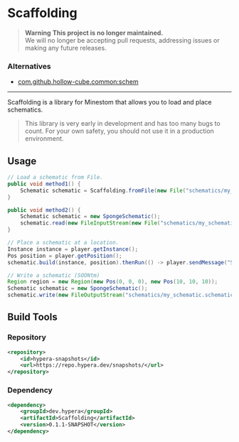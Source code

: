 # Scaffolding

> **Warning** **This project is no longer maintained.**  
> We will no longer be accepting pull requests, addressing issues or making any future releases.

### Alternatives
 - [com.github.hollow-cube.common:schem](https://github.com/hollow-cube/common/tree/main/modules/schem)
---

Scaffolding is a library for Minestom that allows you to load and place schematics.
> This library is very early in development and has too many bugs to count. For your own safety, you should not use it in a production environment.

## Usage
```java
// Load a schematic from File.
public void method1() {
    Schematic schematic = Scaffolding.fromFile(new File("schematics/my_schematic.schematic"));
}

public void method2() {
    Schematic schematic = new SpongeSchematic();
    schematic.read(new FileInputStream(new File("schematics/my_schematic.schematic")));
}
```
```java
// Place a schematic at a location.
Instance instance = player.getInstance();
Pos position = player.getPosition();
schematic.build(instance, position).thenRun(() -> player.sendMessage("Schematic placed!"));
```
```java
// Write a schematic (SOONtm)
Region region = new Region(new Pos(0, 0, 0), new Pos(10, 10, 10));
Schematic schematic = new SpongeSchematic();
schematic.write(new FileOutputStream("schematics/my_schematic.schematic"), region);
```

## Build Tools

### Repository
```xml
<repository>
    <id>hypera-snapshots</id>
    <url>https://repo.hypera.dev/snapshots/</url>
</repository>
```
### Dependency
```xml
<dependency>
    <groupId>dev.hypera</groupId>
    <artifactId>Scaffolding</artifactId>
    <version>0.1.1-SNAPSHOT</version>
</dependency>
```
